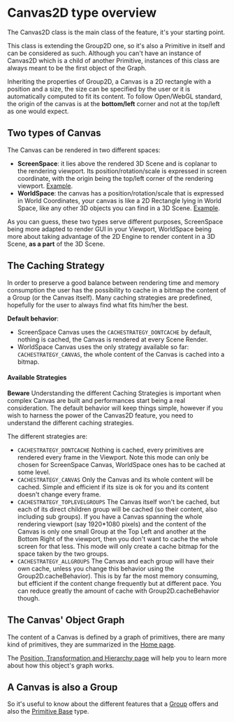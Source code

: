 # Canvas2D type overview

The Canvas2D class is the main class of the feature, it's your starting point.

This class is extending the Group2D one, so it's also a Primitive in itself and can be considered as such. Although you can't have an instance of Canvas2D which is a child of another Primitive, instances of this class are always meant to be the first object of the Graph.

Inheriting the properties of Group2D, a Canvas is a 2D rectangle with a position and a size, the size can be specified by the user or it is automatically computed to fit its content. To follow Open/WebGL standard, the origin of the canvas is at the **bottom/left** corner and not at the top/left as one would expect.

## Two types of Canvas


The Canvas can be rendered in two different spaces:

 - **ScreenSpace**: it lies above the rendered 3D Scene and is coplanar to the rendering viewport. Its position/rotation/scale is expressed in screen coordinate, with the origin being the top/left corner of the rendering viewport. [Example](http://babylonjs-playground.com/#2AVSFH#19).
 - **WorldSpace**: the canvas has a position/rotation/scale that is expressed in World Coordinates, your canvas is like a 2D Rectangle lying in World Space, like any other 3D objects you can find in a 3D Scene. [Example](http://babylonjs-playground.com/#1BKDEO#15).

As you can guess, these two types serve different purposes, ScreenSpace being more adapted to render GUI in your Viewport, WorldSpace being more about taking advantage of the 2D Engine to render content in a 3D Scene, **as a part** of the 3D Scene.

## The Caching Strategy
In order to preserve a good balance between rendering time and memory consumption the user has the possibility to cache in a bitmap the content of a Group (or the Canvas itself). Many caching strategies are predefined, hopefully for the user to always find what fits him/her the best.

**Default behavior**: 

 - ScreenSpace Canvas uses the `CACHESTRATEGY_DONTCACHE` by default, nothing is cached, the Canvas is rendered at every Scene Render.
 - WorldSpace Canvas uses the only strategy available so far: `CACHESTRATEGY_CANVAS`, the whole content of the Canvas is cached into a bitmap.

#### Available Strategies

**Beware** Understanding the different Caching Strategies is important when complex Canvas are built and performances start being a real consideration. The default behavior will keep things simple, however if you wish to harness the power of the Canvas2D feature, you need to understand the different caching strategies.

The different strategies are:

- `CACHESTRATEGY_DONTCACHE` Nothing is cached, every primitives are rendered every frame in the Viewport. Note this mode can only be chosen for ScreenSpace Canvas, WorldSpace ones has to be cached at some level.
- `CACHESTRATEGY_CANVAS` Only the Canvas and its whole content will be cached. Simple and efficient if its size is ok for you and its content doesn't change every frame.
- `CACHESTRATEGY_TOPLEVELGROUPS` The Canvas itself won't be cached, but each of its direct children group will be cached (so their content, also including sub groups). If you have a Canvas spanning the whole rendering viewport (say 1920*1080 pixels) and the content of the Canvas is only one small Group at the Top Left and another at the Bottom Right of the viewport, then you don't want to cache the whole screen for that less. This mode will only create a cache bitmap for the space taken by the two groups.
- `CACHESTRATEGY_ALLGROUPS` The Canvas and each group will have their own cache, unless you change this behavior using the Group2D.cacheBehavior). This is by far the most memory consuming, but efficient if the content change frequently but at different pace. You can reduce greatly the amount of cache with Group2D.cacheBehavior though.

## The Canvas' Object Graph
The content of a Canvas is defined by a graph of primitives, there are many kind of primitives, they are summarized in the [Home page](http://doc.babylonjs.com/overviews/Canvas2D_Home).

The [Position, Transformation and Hierarchy page](http://doc.babylonjs.com/overviews/Canvas2D_PosTransHierarchy) will help you to learn more about how this object's graph works.

## A Canvas is also a Group

So it's useful to know about the different features that a [Group](http://doc.babylonjs.com/overviews/Canvas2D_Group2D) offers and also the [Primitive Base](http://doc.babylonjs.com/overviews/Canvas2D_Prim2DBase) type.
